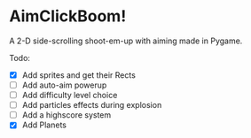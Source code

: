 # AimClickBoom!
A 2-D side-scrolling shoot-em-up with aiming made in Pygame.

Todo:
  - [x] Add sprites and get their Rects
  - [ ] Add auto-aim powerup
  - [ ] Add difficulty level choice
  - [ ] Add particles effects during explosion
  - [ ] Add a highscore system
  - [x] Add Planets
